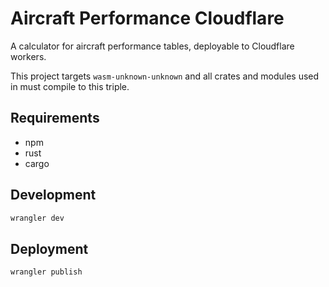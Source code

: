 # Aircraft Performance Cloudflare

A calculator for aircraft performance tables, deployable to Cloudflare workers.

This project targets `wasm-unknown-unknown` and all crates and modules used in must compile to this triple.

## Requirements

 - npm
 - rust
 - cargo

## Development

```bash
wrangler dev
```

## Deployment

```bash
wrangler publish
```